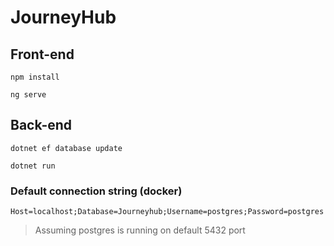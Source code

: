 # JourneyHub

## Front-end

```
npm install

ng serve
```

## Back-end

```
dotnet ef database update

dotnet run
```

### Default connection string (docker)

```
Host=localhost;Database=Journeyhub;Username=postgres;Password=postgres
```

> Assuming postgres is running on default 5432 port

